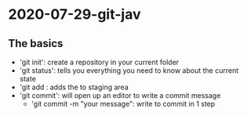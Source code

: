 # 2020-07-29-git-jav

## The basics

- 'git init': create a repository in your current folder
- 'git status': tells you everything you need to know about the current state
- 'git add <path>: adds the <path> to staging area
- 'git commit': will open up an editor to write a commit message
	- 'git commit -m "your message": write <message> to commit in 1 step

